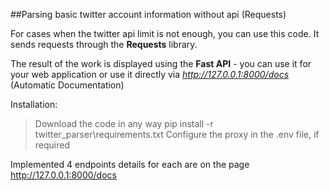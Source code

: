 ##Parsing basic twitter account information without api (Requests)

For cases when the twitter api limit is not enough, you can use this code. It sends requests through the **Requests** library.

The result of the work is displayed using the **Fast API** - you can use it for your web application or use it directly via *http://127.0.0.1:8000/docs* (Automatic Documentation)

Installation:

> Download the code in any way
> pip install -r twitter_parser\requirements.txt
> Configure the proxy in the .env file, if required

Implemented 4 endpoints details for each are on the page http://127.0.0.1:8000/docs